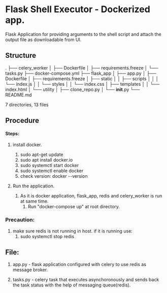 # Flask Shell Executor - Dockerized app.

Flask Application for providing arguments to the shell script and attach the output file as downloadable from UI.

## Structure
.
├── celery_worker
│   ├── Dockerfile
│   ├── requirements.freeze
│   └── tasks.py
├── docker-compose.yml
├── flask_app
│   ├── app.py
│   ├── Dockerfile
│   ├── requirements.freeze
│   ├── static
│   │   ├── scripts
│   │   │   └── index.js
│   │   └── styles
│   │       └── index.css
│   ├── templates
│   │   └── index.html
│   └── utility
│       ├── clone_repo.py
│       └── __init__.py
└── README.md

7 directories, 13 files

## Procedure

#### Steps:

1. install docker.
    1. sudo apt-get update
    2. sudo apt install docker.io
    3. sudo systemctl start docker
    4. sudo systemctl enable docker
    5. check version: docker --version

2. Run the application.
    1. As it is docker application, flask_app, redis and celery_worker is run at same time.
        1. Run "docker-compose up" at root directory.

### Precaution:

1. make sure redis is not running in host. if it is running use:
    1. sudo systemctl stop redis

## File:

1. app.py - flask application configured with celery to use redis as message broker.

2. tasks.py - celery task that executes asynchoronously and sends back the task status with the help of messaging queue(redis).
